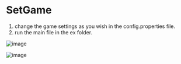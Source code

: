 # SetGame

1. change the game settings as you wish in the config.properties file.
2. run the main file in the ex folder.

![image](https://github.com/ShaharDavidovici/SetGame/assets/69918736/6282b5ad-872d-4790-9a29-88e4c9131874)


![image](https://github.com/ShaharDavidovici/SetGame/assets/69918736/adced5f5-a4ec-49c0-8caf-61855d971b7a)



